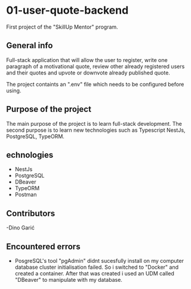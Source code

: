 # 01-user-quote-backend
First project of the "SkillUp Mentor" program.

## General info
Full-stack application that will allow the user to register, write one paragraph of a motivational quote, review other already registered users and their quotes and upvote or downvote already published quote.

The project containts an ".env" file which needs to be configured before using.

## Purpose of the project
The main purpose of the project is to learn full-stack development. The second purpose is to learn new technologies such as Typescript NestJs, PostgreSQL, TypeORM.

## echnologies
- NestJs
- PostgreSQL
- DBeaver
- TypeORM
- Postman

## Contributors
 -Dino Garić

## Encountered errors
- PosgreSQL's tool "pgAdmin" didnt sucesfully install on my computer database cluster initialisation failed. So i switched to "Docker" and created a container. After that was created i used an UDM called "DBeaver" to manipulate with my database.
